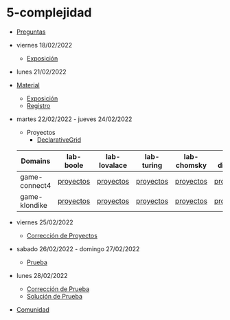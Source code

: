 # 5-complejidad

- [Preguntas](https://escuela.it/masters/master-programacion-diseno-software/estudiantes/complejidad)
- viernes 18/02/2022
  - [Exposición](https://escuela.it/masters/master-programacion-diseno-software/estudiantes/complejidad)
- lunes 21/02/2022
- [Material](https://github.com/USantaTecla-0-general/3-publicaciones/tree/master/USantaTecla/1-fundamentos/3-complejidad)
  - [Exposición](https://escuela.it/master-programacion-diseno-software)
  - [Registro](https://forms.gle/wUmy3AiLW97LjpbP6)
- martes 22/02/2022 - jueves 24/02/2022
  - Proyectos
    - [DeclarativeGrid](https://forms.gle/nM6NemfzA5onwEbo9)

  |Domains|lab-boole|lab-lovalace|lab-turing|lab-chomsky|lab-dijkstra|
  |-------|---------|------------|----------|-----------|--------------|
  |game-connect4|[proyectos](https://github.com/USantaTecla-ed-mpds/lab-boole/tree/master/tech-plantuml/game-connect4)         |[proyectos](https://github.com/USantaTecla-ed-mpds/lab-lovalace/tree/master/tech-plantuml/game-connect4)            |[proyectos](https://github.com/USantaTecla-ed-mpds/lab-turing/tree/master/tech-plantuml/game-connect4)          |[proyectos](https://github.com/USantaTecla-ed-mpds/lab-chomsky/tree/master/tech-plantuml/game-connect4)           |[proyectos](https://github.com/USantaTecla-ed-mpds/lab-dijkstra/tree/master/tech-plantuml/game-connect4)              |
  |game-klondike|[proyectos](https://github.com/USantaTecla-ed-mpds/lab-boole/tree/master/tech-plantuml/game-klondike)         |[proyectos](https://github.com/USantaTecla-ed-mpds/lab-lovalace/tree/master/tech-plantuml/game-klondike)            |[proyectos](https://github.com/USantaTecla-ed-mpds/lab-turing/tree/master/tech-plantuml/game-klondike)          |[proyectos](https://github.com/USantaTecla-ed-mpds/lab-chomsky/tree/master/tech-plantuml/game-klondike)           |[proyectos](https://github.com/USantaTecla-ed-mpds/lab-dijkstra/tree/master/tech-plantuml/game-klondike)              |
- viernes 25/02/2022
  - [Corrección de Proyectos](https://escuela.it/master-programacion-diseno-software)
- sabado 26/02/2022 - domingo 27/02/2022
  - [Prueba](https://forms.gle/vG7TZwZVmfjJRSPP9)
- lunes 28/02/2022
  - [Corrección de Prueba](https://escuela.it/master-programacion-diseno-software)
  - [Solución de Prueba]()
- [Comunidad](https://app.slack.com/client/T02S3KYD464/C02TCP63Y1G)

